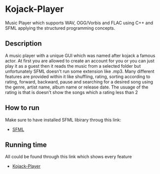 # Kojack-Player
Music Player which supports WAV, OGG/Vorbis and FLAC using C++ and SFML applying the structured programming concepts. 

## Description
A music player with a unique GUI which was named after kojack a famous actor. At first you are allowed to create an account for you or you can just play it as a guest then it reads the music from a selected folder but unfortunately SFML doesn't run some extension like .mp3. Many different features are provided within it like shuffling, rating, sorting according to rating, forward, backward, pause and searching for a desired song using the genre, artist name, album name or release date. The usuage of the rating is that is doesn't show the songs which a rating less than 2

## How to run
Make sure to have installed SFML libirary throug this link: 
- [SFML](https://www.sfml-dev.org/download.php)

## Running time
All could be found through this link which shows every feature 
- [Kojack-Player](https://www.youtube.com/watch?v=nqeR_QUDL6U&feature=youtu.be)
